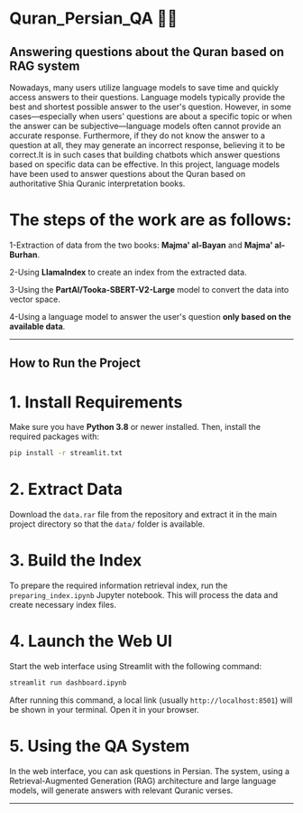 # Quran_Persian_QA 📖🧠
## Answering questions about the Quran based on RAG system 
Nowadays, many users utilize language models to save time and quickly access answers to their questions. Language models typically provide the best and shortest possible answer to the user's question. However, in some cases—especially when users' questions are about a specific topic or when the answer can be subjective—language models often cannot provide an accurate response. Furthermore, if they do not know the answer to a question at all, they may generate an incorrect response, believing it to be correct.It is in such cases that building chatbots which answer questions based on specific data can be effective.
In this project, language models have been used to answer questions about the Quran based on authoritative Shia Quranic interpretation books. 

# The steps of the work are as follows:
1-Extraction of data from the two books: **Majma' al-Bayan** and **Majma' al-Burhan**.

2-Using **LlamaIndex** to create an index from the extracted data.

3-Using the **PartAI/Tooka-SBERT-V2-Large** model to convert the data into vector space.

4-Using a language model to answer the user's question **only based on the available data**.


---

## How to Run the Project

# 1. Install Requirements

Make sure you have **Python 3.8** or newer installed. Then, install the required packages with:

```bash
pip install -r streamlit.txt
```

# 2. Extract Data

Download the `data.rar` file from the repository and extract it in the main project directory so that the `data/` folder is available.

# 3. Build the Index

To prepare the required information retrieval index, run the `preparing_index.ipynb` Jupyter notebook. This will process the data and create necessary index files.

# 4. Launch the Web UI

Start the web interface using Streamlit with the following command:

```bash
streamlit run dashboard.ipynb
```

After running this command, a local link (usually `http://localhost:8501`) will be shown in your terminal. Open it in your browser.

# 5. Using the QA System

In the web interface, you can ask questions in Persian. The system, using a Retrieval-Augmented Generation (RAG) architecture and large language models, will generate answers with relevant Quranic verses.

---


